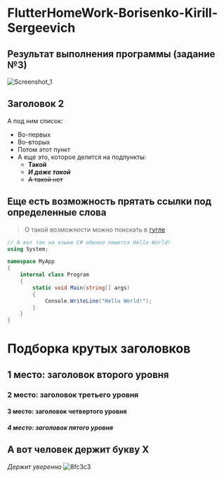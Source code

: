 # FlutterHomeWork-Borisenko-Kirill-Sergeevich
## Результат выполнения программы (задание №3)
![Screenshot_1](https://github.com/phNl/FlutterHomeWork-Borisenko-Kirill-Sergeevich/assets/86802257/57be5840-a26c-4723-bd27-164e7aaaccec)

## Заголовок 2
А под ним список:
- Во-первых
- Во-вторых
- Потом этот пункт
- А еще это, которое делится на подпункты:
  - **Такой**
  - ***И даже такой***
  - ~~А такой нет~~

## Еще есть возможность прятать ссылки под определенные слова
> О такой возможности можно поискать в [гугле](https://google.com)

```csharp
// А вот так на языке C# обычно пишется Hello World!
using System;

namespace MyApp
{
    internal class Program
    {
        static void Main(string[] args)
        {
            Console.WriteLine("Hello World!");
        }
    }
}
```

# Подборка крутых заголовков
## 1 место: заголовок второго уровня
### 2 место: заголовок третьего уровня
#### 3 место: заголовок четвертого уровня
##### 4 место: заголовок пятого уровня

## А вот человек держит букву Х
*Держит уверенно*
![8fc3c3](https://github.com/phNl/FlutterHomeWork-Borisenko-Kirill-Sergeevich/assets/86802257/f77e71ec-56ef-4e26-a5ed-5ba03fe4d50e)
